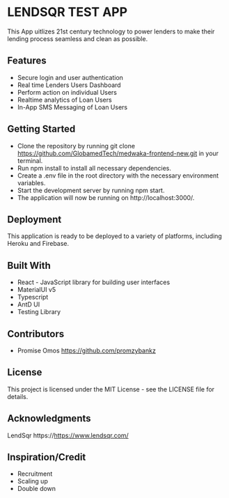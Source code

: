 # LENDSQR TEST APP

This App uitlizes 21st century technology to power lenders to make their lending process seamless and clean as possible.

## Features

- Secure login and user authentication
- Real time Lenders Users Dashboard
- Perform action on individual Users
- Realtime analytics of Loan Users
- In-App SMS Messaging of Loan Users

## Getting Started

- Clone the repository by running git clone https://github.com/GlobamedTech/medwaka-frontend-new.git in your terminal.
- Run npm install to install all necessary dependencies.
- Create a .env file in the root directory with the necessary environment variables.
- Start the development server by running npm start.
- The application will now be running on http://localhost:3000/.

## Deployment

This application is ready to be deployed to a variety of platforms, including Heroku and Firebase.

## Built With

- React - JavaScript library for building user interfaces
- MaterialUI v5
- Typescript
- AntD UI
- Testing Library

## Contributors

- Promise Omos https://github.com/promzybankz

## License

This project is licensed under the MIT License - see the LICENSE file for details.

## Acknowledgments

LendSqr
https://https://www.lendsqr.com/

## Inspiration/Credit
- Recruitment
- Scaling up
- Double down
